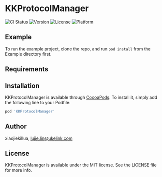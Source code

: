 # KKProtocolManager

[![CI Status](https://img.shields.io/travis/xiaojiekillua/KKProtocolManager.svg?style=flat)](https://travis-ci.org/xiaojiekillua/KKProtocolManager)
[![Version](https://img.shields.io/cocoapods/v/KKProtocolManager.svg?style=flat)](https://cocoapods.org/pods/KKProtocolManager)
[![License](https://img.shields.io/cocoapods/l/KKProtocolManager.svg?style=flat)](https://cocoapods.org/pods/KKProtocolManager)
[![Platform](https://img.shields.io/cocoapods/p/KKProtocolManager.svg?style=flat)](https://cocoapods.org/pods/KKProtocolManager)

## Example

To run the example project, clone the repo, and run `pod install` from the Example directory first.

## Requirements

## Installation

KKProtocolManager is available through [CocoaPods](https://cocoapods.org). To install
it, simply add the following line to your Podfile:

```ruby
pod 'KKProtocolManager'
```

## Author

xiaojiekillua, lujie.lin@ukelink.com

## License

KKProtocolManager is available under the MIT license. See the LICENSE file for more info.
